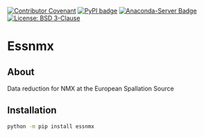 [![Contributor Covenant](https://img.shields.io/badge/Contributor%20Covenant-2.1-4baaaa.svg)](CODE_OF_CONDUCT.md)
[![PyPI badge](http://img.shields.io/pypi/v/essnmx.svg)](https://pypi.python.org/pypi/essnmx)
[![Anaconda-Server Badge](https://anaconda.org/scipp/essnmx/badges/version.svg)](https://anaconda.org/scipp/essnmx)
[![License: BSD 3-Clause](https://img.shields.io/badge/License-BSD%203--Clause-blue.svg)](LICENSE)

# Essnmx

## About

Data reduction for NMX at the European Spallation Source

## Installation

```sh
python -m pip install essnmx
```
